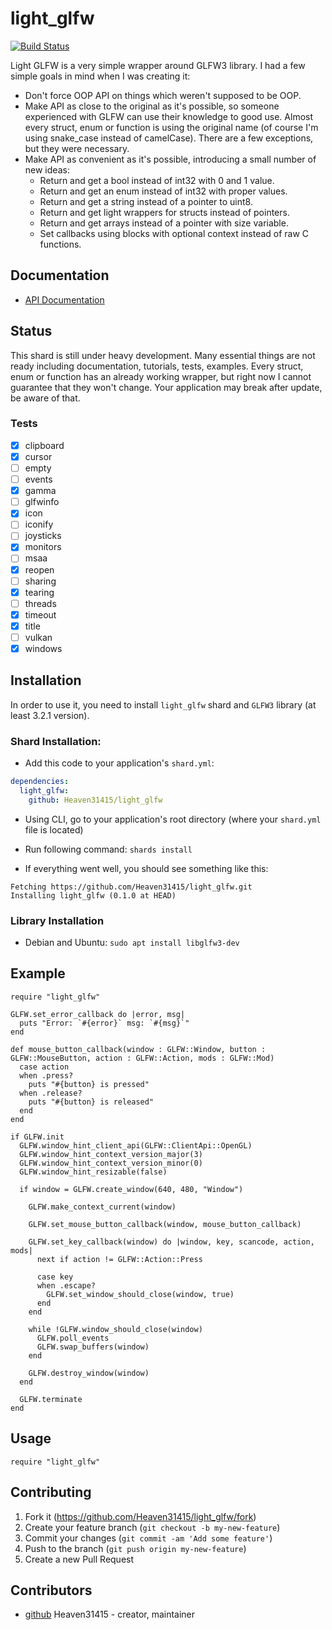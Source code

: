 # light_glfw

[![Build Status](https://travis-ci.org/Heaven31415/light_glfw.svg?branch=master)](https://travis-ci.org/Heaven31415/light_glfw)

Light GLFW is a very simple wrapper around GLFW3 library. I had a few simple goals in mind when I was creating it:
* Don't force OOP API on things which weren't supposed to be OOP.
* Make API as close to the original as it's possible, so someone experienced with GLFW can use their knowledge to good use.
Almost every struct, enum or function is using the original name (of course I'm using snake_case instead of camelCase). There are a few exceptions, but they were necessary.
* Make API as convenient as it's possible, introducing a small number of new ideas:
  - Return and get a bool instead of int32 with 0 and 1 value.
  - Return and get an enum instead of int32 with proper values.
  - Return and get a string instead of a pointer to uint8.
  - Return and get light wrappers for structs instead of pointers.
  - Return and get arrays instead of a pointer with size variable.
  - Set callbacks using blocks with optional context instead of raw C functions.

## Documentation

- [API Documentation](https://heaven31415.github.io/light_glfw/GLFW.html)

## Status

This shard is still under heavy development. Many essential things are not ready including documentation, tutorials, tests, examples. Every struct, enum or function has an already working wrapper, but right now I cannot guarantee that they won't change. Your application may break after update, be aware of that.

### Tests

- [x] clipboard
- [x] cursor
- [ ] empty
- [ ] events
- [x] gamma
- [ ] glfwinfo
- [x] icon
- [ ] iconify
- [ ] joysticks
- [x] monitors
- [ ] msaa
- [x] reopen
- [ ] sharing
- [x] tearing
- [ ] threads
- [x] timeout
- [x] title
- [ ] vulkan
- [x] windows

## Installation

In order to use it, you need to install `light_glfw` shard and `GLFW3` library (at least 3.2.1 version).

### Shard Installation:

- Add this code to your application's `shard.yml`:

```yaml
dependencies:
  light_glfw:
    github: Heaven31415/light_glfw
```

- Using CLI, go to your application's root directory (where your `shard.yml` file is located)

- Run following command: `shards install`

- If everything went well, you should see something like this:

```
Fetching https://github.com/Heaven31415/light_glfw.git
Installing light_glfw (0.1.0 at HEAD)
```

### Library Installation

- Debian and Ubuntu: `sudo apt install libglfw3-dev`

## Example
```crystal
require "light_glfw"

GLFW.set_error_callback do |error, msg|
  puts "Error: `#{error}` msg: `#{msg}`"
end

def mouse_button_callback(window : GLFW::Window, button : GLFW::MouseButton, action : GLFW::Action, mods : GLFW::Mod)
  case action
  when .press?
    puts "#{button} is pressed"
  when .release?
    puts "#{button} is released"
  end
end

if GLFW.init
  GLFW.window_hint_client_api(GLFW::ClientApi::OpenGL)
  GLFW.window_hint_context_version_major(3)
  GLFW.window_hint_context_version_minor(0)
  GLFW.window_hint_resizable(false)

  if window = GLFW.create_window(640, 480, "Window")

    GLFW.make_context_current(window)

    GLFW.set_mouse_button_callback(window, mouse_button_callback)

    GLFW.set_key_callback(window) do |window, key, scancode, action, mods|
      next if action != GLFW::Action::Press

      case key
      when .escape?
        GLFW.set_window_should_close(window, true)
      end
    end

    while !GLFW.window_should_close(window)
      GLFW.poll_events
      GLFW.swap_buffers(window)
    end
  
    GLFW.destroy_window(window)
  end

  GLFW.terminate
end
```

## Usage

```crystal
require "light_glfw"
```

## Contributing

1. Fork it (<https://github.com/Heaven31415/light_glfw/fork>)
2. Create your feature branch (`git checkout -b my-new-feature`)
3. Commit your changes (`git commit -am 'Add some feature'`)
4. Push to the branch (`git push origin my-new-feature`)
5. Create a new Pull Request

## Contributors

- [github](https://github.com/Heaven31415) Heaven31415 - creator, maintainer
